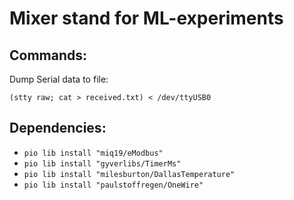 # Mixer stand for ML-experiments #

## Commands: ##
Dump Serial data to file:

``(stty raw; cat > received.txt) < /dev/ttyUSB0``

## Dependencies: ## 
* ``pio lib install "miq19/eModbus"``
* ``pio lib install "gyverlibs/TimerMs"``
* ``pio lib install "milesburton/DallasTemperature"``
* ``pio lib install "paulstoffregen/OneWire"``